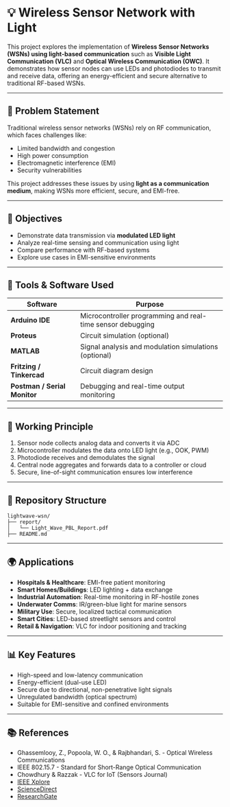 # 💡 Wireless Sensor Network with Light

This project explores the implementation of **Wireless Sensor Networks (WSNs) using light-based communication** such as **Visible Light Communication (VLC)** and **Optical Wireless Communication (OWC)**. It demonstrates how sensor nodes can use LEDs and photodiodes to transmit and receive data, offering an energy-efficient and secure alternative to traditional RF-based WSNs.

---

## 🧠 Problem Statement

Traditional wireless sensor networks (WSNs) rely on RF communication, which faces challenges like:
- Limited bandwidth and congestion
- High power consumption
- Electromagnetic interference (EMI)
- Security vulnerabilities

This project addresses these issues by using **light as a communication medium**, making WSNs more efficient, secure, and EMI-free.

---

## 🚀 Objectives

- Demonstrate data transmission via **modulated LED light**
- Analyze real-time sensing and communication using light
- Compare performance with RF-based systems
- Explore use cases in EMI-sensitive environments

---

## 🔧 Tools & Software Used

| Software | Purpose |
|----------|---------|
| **Arduino IDE** | Microcontroller programming and real-time sensor debugging |
| **Proteus** | Circuit simulation (optional) |
| **MATLAB** | Signal analysis and modulation simulations (optional) |
| **Fritzing / Tinkercad** | Circuit diagram design |
| **Postman / Serial Monitor** | Debugging and real-time output monitoring |

---

## 🧩 Working Principle

1. Sensor node collects analog data and converts it via ADC
2. Microcontroller modulates the data onto LED light (e.g., OOK, PWM)
3. Photodiode receives and demodulates the signal
4. Central node aggregates and forwards data to a controller or cloud
5. Secure, line-of-sight communication ensures low interference

---

## 📁 Repository Structure

```
lightwave-wsn/
├── report/
│   └── Light_Wave_PBL_Report.pdf
├── README.md
```

---

## 🌍 Applications

- **Hospitals & Healthcare**: EMI-free patient monitoring
- **Smart Homes/Buildings**: LED lighting + data exchange
- **Industrial Automation**: Real-time monitoring in RF-hostile zones
- **Underwater Comms**: IR/green-blue light for marine sensors
- **Military Use**: Secure, localized tactical communication
- **Smart Cities**: LED-based streetlight sensors and control
- **Retail & Navigation**: VLC for indoor positioning and tracking

---

## 📊 Key Features

- High-speed and low-latency communication
- Energy-efficient (dual-use LED)
- Secure due to directional, non-penetrative light signals
- Unregulated bandwidth (optical spectrum)
- Suitable for EMI-sensitive and confined environments

---

## 📚 References

- Ghassemlooy, Z., Popoola, W. O., & Rajbhandari, S. - Optical Wireless Communications
- IEEE 802.15.7 - Standard for Short-Range Optical Communication
- Chowdhury & Razzak - VLC for IoT (Sensors Journal)
- [IEEE Xplore](https://ieeexplore.ieee.org/)
- [ScienceDirect](https://www.sciencedirect.com/)
- [ResearchGate](https://www.researchgate.net/)
